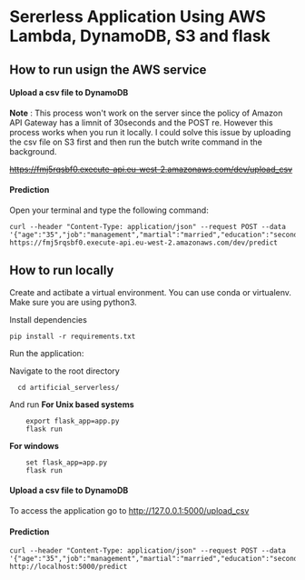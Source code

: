# Sererless Application Using AWS Lambda, DynamoDB, S3 and flask

## How to run usign the AWS service

#### Upload a csv file to DynamoDB
**Note** : This process won't work on the server since the policy of Amazon API Gateway has a limnit of 30seconds and the POST re. However this process works when you run it locally. I could solve this issue by uploading the csv file on S3 first and then run the butch write command in the background. 

<del>https://fmj5rqsbf0.execute-api.eu-west-2.amazonaws.com/dev/upload_csv</del>

#### Prediction
Open your terminal and type the following command:

    curl --header "Content-Type: application/json" --request POST --data '{"age":"35","job":"management","martial":"married","education":"secondary","default":"no","balance":"2143","housing":"yes","loan":"no","contact":"unknown","day":"5","month":"may","duration":"261","campaign":"1","pdays":"-1","previous":"0","poutcome":"unknown"}' https://fmj5rqsbf0.execute-api.eu-west-2.amazonaws.com/dev/predict


## How to run locally

Create and actibate a virtual environment. You can use conda or virtualenv. Make sure you are using python3.
    
Install dependencies

    pip install -r requirements.txt
    
Run the application:

  Navigate to the root directory
  
      cd artificial_serverless/
      
  And run 
  **For Unix based systems**
  
        export flask_app=app.py
        flask run
        
  **For windows**
  
        set flask_app=app.py 
        flask run

#### Upload a csv file to DynamoDB
To access the application go to http://127.0.0.1:5000/upload_csv

#### Prediction
    curl --header "Content-Type: application/json" --request POST --data '{"age":"35","job":"management","martial":"married","education":"secondary","default":"no","balance":"2143","housing":"yes","loan":"no","contact":"unknown","day":"5","month":"may","duration":"261","campaign":"1","pdays":"-1","previous":"0","poutcome":"unknown"}' http://localhost:5000/predict
